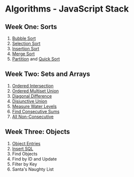 # Algorithms - JavaScript Stack

## Week One: Sorts
1. [Bubble Sort](./w1-sorts/w1d1-bubbleSort.js)
2. [Selection Sort](./w1d1-sorts/w1d2-selectionSort.js)
3. [Insertion Sort](./w1d1-sorts/w1d3-insertionSort.js)
4. [Merge Sort](./w1d1-sorts/w1d4-mergeSort.js)
5. [Partition](./w1-sorts/w1d5-partition.js) and [Quick Sort](./w1-sorts/w1d5-quickSort.js)
   
## Week Two: Sets and Arrays
1. [Ordered Intersection](./w2-sets-and-arrays/w2d1-orderedIntersection.js)
2. [Ordered Multiset Union](./w2-sets-and-arrays/w2d2-orderedMultisetUnion.js)
3. [Diagonal Difference](./w2-sets-and-arrays/w2d2-diagonalDifference.js)
4. [Disjunctive Union](./w2-sets-and-arrays/w2d3-disjunctiveUnion.js)
5. [Measure Water Levels](./w2-sets-and-arrays/w2d3-measureWaterLevels.js)
6. [Find Consecutive Sums](./w2-sets-and-arrays/w2d4-findConsecutiveSums.js)
7. [All Non-Consecutive](./w2-sets-and-arrays/w2d4-allNonConsecutive.js)

## Week Three: Objects
1. [Object Entries](./w3-objects/w3d1-objectEntries.js)
2. [Insert SQL](./w3-objects/w3d1-insertSQL.js)
3. Find Objects
4. Find by ID and Update
5. Filter by Key
6. Santa's Naughty List